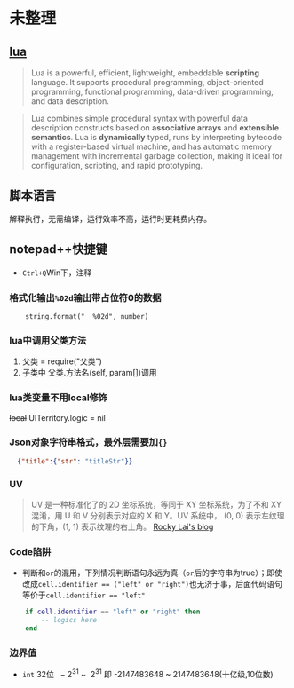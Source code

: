 # 未整理

## [lua](https://www.lua.org/about.html)
> Lua is a powerful, efficient, lightweight, embeddable **scripting** language. It supports procedural programming, object-oriented programming, functional programming, data-driven programming, and data description.

> Lua combines simple procedural syntax with powerful data description constructs based on **associative arrays** and **extensible semantics**. Lua is **dynamically** typed, runs by interpreting bytecode with a register-based virtual machine, and has automatic memory management with incremental garbage collection, making it ideal for configuration, scripting, and rapid prototyping.

## 脚本语言
解释执行，无需编译，运行效率不高，运行时更耗费内存。

## notepad++快捷键
- `Ctrl+Q`Win下，注释

### 格式化输出`%02d`输出带占位符0的数据
```
    string.format("  %02d", number)
```

### lua中调用父类方法
1. 父类 = require("父类")
2. 子类中 父类.方法名(self, param[])调用

### lua类变量不用local修饰
~~local~~ UITerritory.logic = nil

### Json对象字符串格式，最外层需要加`{}`

```Json
  {"title":{"str": "titleStr"}}
```

### UV
> UV 是一种标准化了的 2D 坐标系统，等同于 XY 坐标系统，为了不和 XY 混淆，用 U 和 V 分别表示对应的 X 和 Y。UV 系统中， (0, 0) 表示左纹理的下角，(1, 1) 表示纹理的右上角。
> [Rocky Lai's blog](http://blog.shuiguzi.com/2016/07/03/TilingAndOffset/)

### Code陷阱
- 判断和`or`的混用，下列情况判断语句永远为真（`or`后的字符串为true）；即使改成`cell.identifier == ("left" or "right")`也无济于事，后面代码语句等价于`cell.identifier == "left"`
```lua
	if cell.identifier == "left" or "right" then
		-- logics here
	end
```


### 边界值

- `int` 32位 $\ -2^{31}$ ~ $\ 2^{31}$ 即 -2147483648 ~ 2147483648(十亿级,10位数)